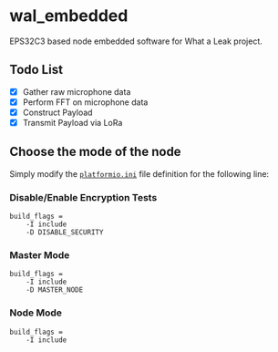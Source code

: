 # wal_embedded

EPS32C3 based node embedded software for What a Leak project. 


## Todo List

- [x] Gather raw microphone data
- [x] Perform FFT on microphone data
- [x] Construct Payload
- [x] Transmit Payload via LoRa

## Choose the mode of the node

Simply modify the [`platformio.ini`](platformio.ini) file definition for the following line:

### Disable/Enable Encryption Tests
```
build_flags = 
	-I include
	-D DISABLE_SECURITY
```

### Master Mode
```
build_flags = 
	-I include
	-D MASTER_NODE
```

### Node Mode
```
build_flags = 
	-I include
```
